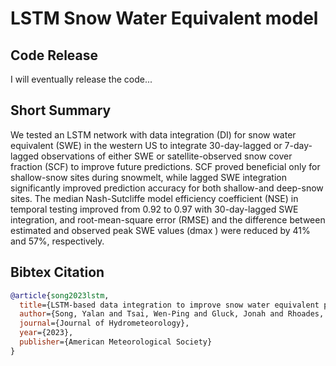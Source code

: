 # LSTM Snow Water Equivalent model

## Code Release

I will eventually release the code...

## Short Summary
We tested an LSTM network with data integration (DI) for snow water equivalent (SWE) in the western US to integrate 30-day-lagged or 7-day-lagged observations of either SWE or satellite-observed snow cover fraction (SCF) to improve future predictions. SCF proved beneficial only for shallow-snow sites during snowmelt, while lagged SWE integration significantly improved prediction accuracy for both shallow-and deep-snow sites. The median Nash-Sutcliffe model efficiency coefficient (NSE) in temporal testing improved from 0.92 to 0.97 with 30-day-lagged SWE integration, and root-mean-square error (RMSE) and the difference between estimated and observed peak SWE values (dmax ) were reduced by 41% and 57%, respectively.

## Bibtex Citation


```bibtex
@article{song2023lstm,
  title={LSTM-based data integration to improve snow water equivalent prediction and diagnose error sources},
  author={Song, Yalan and Tsai, Wen-Ping and Gluck, Jonah and Rhoades, Alan and Zarzycki, Colin and McCrary, Rachel and Lawson, Kathryn and Shen, Chaopeng},
  journal={Journal of Hydrometeorology},
  year={2023},
  publisher={American Meteorological Society}
}
```
